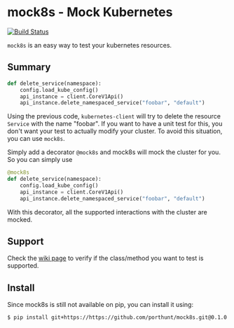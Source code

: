 # mock8s - Mock Kubernetes
[![Build Status](https://travis-ci.org/porthunt/mock8s.svg?branch=0.1.0)](https://travis-ci.org/porthunt/mock8s)

`mock8s` is an easy way to test your kubernetes resources.

## Summary
```python
def delete_service(namespace):
    config.load_kube_config()
    api_instance = client.CoreV1Api()
    api_instance.delete_namespaced_service("foobar", "default")
```

Using the previous code, `kubernetes-client` will try to delete the resource `Service` with the name "foobar". If you want to have a unit test for this, you don't want your test to actually modify your cluster. To avoid this situation, you can use `mock8s`.

Simply add a decorator `@mock8s` and mock8s will mock the cluster for you. So you can simply use

```python
@mock8s
def delete_service(namespace):
    config.load_kube_config()
    api_instance = client.CoreV1Api()
    api_instance.delete_namespaced_service("foobar", "default")
```

With this decorator, all the supported interactions with the cluster are mocked.

## Support
Check the [wiki page](https://github.com/porthunt/mock8s/wiki) to verify if the class/method you want to test is supported.

## Install
Since mock8s is still not available on pip, you can install it using:
```
$ pip install git+https://https://github.com/porthunt/mock8s.git@0.1.0
```
